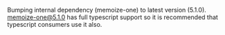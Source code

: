 Bumping internal dependency (memoize-one) to latest version (5.1.0). memoize-one@5.1.0 has full typescript support so it is recommended that typescript consumers use it also. 
